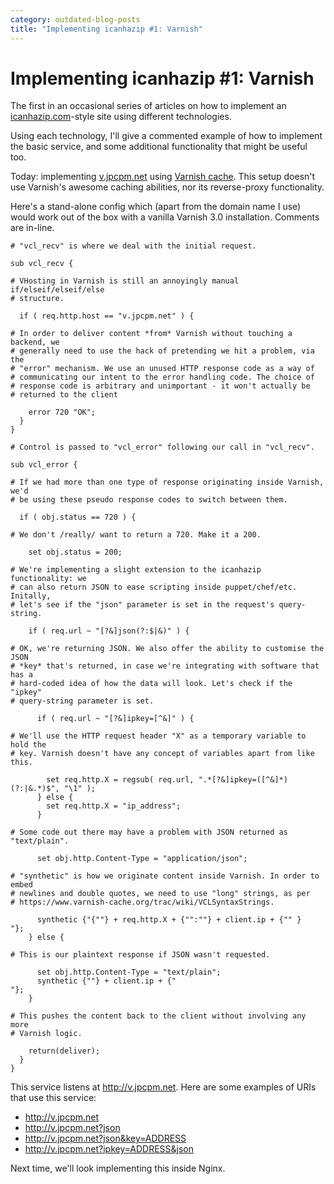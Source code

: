 ```yaml
---
category: outdated-blog-posts
title: "Implementing icanhazip #1: Varnish"
---
```


# Implementing icanhazip #1: Varnish

The first in an occasional series of articles on how to implement an
[icanhazip.com](http://icanhazip.com)-style site using different technologies.

Using each technology, I'll give a commented example of how to implement the
basic service, and some additional functionality that might be useful too.

Today: implementing [v.jpcpm.net](http://v.jpcpm.net/) using [Varnish
cache](https://www.varnish-cache.org/). This setup doesn't use Varnish's
awesome caching abilities, nor its reverse-proxy functionality.

Here's a stand-alone config which (apart from the domain name I use) would work
out of the box with a vanilla Varnish 3.0 installation.  Comments are in-line.

    # "vcl_recv" is where we deal with the initial request.

    sub vcl_recv {

    # VHosting in Varnish is still an annoyingly manual if/elseif/elseif/else
    # structure.

      if ( req.http.host == "v.jpcpm.net" ) {

    # In order to deliver content *from* Varnish without touching a backend, we
    # generally need to use the hack of pretending we hit a problem, via the
    # "error" mechanism. We use an unused HTTP response code as a way of
    # communicating our intent to the error handling code. The choice of
    # response code is arbitrary and unimportant - it won't actually be
    # returned to the client

        error 720 "OK";
      }
    }

    # Control is passed to "vcl_error" following our call in "vcl_recv".

    sub vcl_error {

    # If we had more than one type of response originating inside Varnish, we'd
    # be using these pseudo response codes to switch between them.

      if ( obj.status == 720 ) {

    # We don't /really/ want to return a 720. Make it a 200.

        set obj.status = 200;

    # We're implementing a slight extension to the icanhazip functionality: we
    # can also return JSON to ease scripting inside puppet/chef/etc. Initally,
    # let's see if the "json" parameter is set in the request's query-string.

        if ( req.url ~ "[?&]json(?:$|&)" ) {

    # OK, we're returning JSON. We also offer the ability to customise the JSON
    # *key* that's returned, in case we're integrating with software that has a
    # hard-coded idea of how the data will look. Let's check if the "ipkey"
    # query-string parameter is set.

          if ( req.url ~ "[?&]ipkey=[^&]" ) {

    # We'll use the HTTP request header "X" as a temporary variable to hold the
    # key. Varnish doesn't have any concept of variables apart from like this.

            set req.http.X = regsub( req.url, ".*[?&]ipkey=([^&]*)(?:|&.*)$", "\1" );
          } else {
            set req.http.X = "ip_address";
          }

    # Some code out there may have a problem with JSON returned as "text/plain".

          set obj.http.Content-Type = "application/json";

    # "synthetic" is how we originate content inside Varnish. In order to embed
    # newlines and double quotes, we need to use "long" strings, as per
    # https://www.varnish-cache.org/trac/wiki/VCLSyntaxStrings.

          synthetic {"{""} + req.http.X + {"":""} + client.ip + {"" }
    "};
        } else {

    # This is our plaintext response if JSON wasn't requested.

          set obj.http.Content-Type = "text/plain";
          synthetic {""} + client.ip + {"
    "};
        }

    # This pushes the content back to the client without involving any more
    # Varnish logic.

        return(deliver);
      }
    }

This service listens at <http://v.jpcpm.net>. Here are some examples of URIs
that use this service:

-   <http://v.jpcpm.net>
-   <http://v.jpcpm.net?json>
-   [<http://v.jpcpm.net?json&key=ADDRESS>](http://v.jpcpm.net?json&ipkey=ADDRESS)
-   <http://v.jpcpm.net?ipkey=ADDRESS&json>

Next time, we'll look implementing this inside Nginx.
